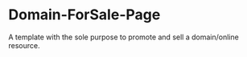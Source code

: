 # Domain-ForSale-Page
A template with the sole purpose to promote and sell a domain/online resource.
